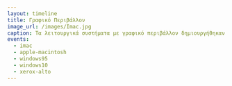 ```yaml
---
layout: timeline
title: Γραφικό Περιβάλλον
image_url: /images/Imac.jpg
caption: Τα λειτουργικά συστήματα με γραφικό περιβάλλον δημιουργήθηκαν με σκοπό να δώσουν στον χρήστη την ικανότητα να μπορεί να χειριστεί έναν ηλεκτρονικό υπολογιστή με ευκολία και χωρίς ιδιαίτερες γνώσεις. Ακόμη, το γραφικό περιβάλλον δέχεται πολλές παραμετροποιήσεις και μπορεί ο κάθε χρήστης "να το φέρει στα μετρά του".
events:
  - imac
  - apple-macintosh
  - windows95
  - windows10
  - xerox-alto
---
```

